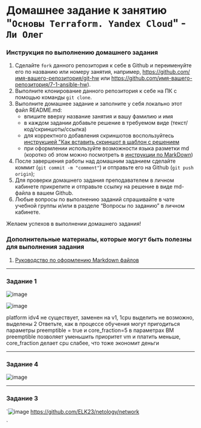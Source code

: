 # Домашнее задание к занятию "`Основы Terraform. Yandex Cloud`" - `Ли Олег`


### Инструкция по выполнению домашнего задания

   1. Сделайте `fork` данного репозитория к себе в Github и переименуйте его по названию или номеру занятия, например, https://github.com/имя-вашего-репозитория/git-hw или  https://github.com/имя-вашего-репозитория/7-1-ansible-hw).
   2. Выполните клонирование данного репозитория к себе на ПК с помощью команды `git clone`.
   3. Выполните домашнее задание и заполните у себя локально этот файл README.md:
      - впишите вверху название занятия и вашу фамилию и имя
      - в каждом задании добавьте решение в требуемом виде (текст/код/скриншоты/ссылка)
      - для корректного добавления скриншотов воспользуйтесь [инструкцией "Как вставить скриншот в шаблон с решением](https://github.com/netology-code/sys-pattern-homework/blob/main/screen-instruction.md)
      - при оформлении используйте возможности языка разметки md (коротко об этом можно посмотреть в [инструкции  по MarkDown](https://github.com/netology-code/sys-pattern-homework/blob/main/md-instruction.md))
   4. После завершения работы над домашним заданием сделайте коммит (`git commit -m "comment"`) и отправьте его на Github (`git push origin`);
   5. Для проверки домашнего задания преподавателем в личном кабинете прикрепите и отправьте ссылку на решение в виде md-файла в вашем Github.
   6. Любые вопросы по выполнению заданий спрашивайте в чате учебной группы и/или в разделе “Вопросы по заданию” в личном кабинете.
   
Желаем успехов в выполнении домашнего задания!
   
### Дополнительные материалы, которые могут быть полезны для выполнения задания

1. [Руководство по оформлению Markdown файлов](https://gist.github.com/Jekins/2bf2d0638163f1294637#Code)

---

### Задание 1

![image](https://github.com/user-attachments/assets/c9de195d-2e3f-4f44-a1b3-9d241bd71071)

![image](https://github.com/user-attachments/assets/3156e964-ae37-4a97-aaff-17af4edbd8f6)

platform idv4 не существует, заменен на v1, 1cpu выделить не возможно, выделены 2
Ответьте, как в процессе обучения могут пригодиться параметры preemptible = true и core_fraction=5 в параметрах ВМ
preemptible позволяет уменьшить приоритет vm и платить меньше, core_fraction делает cpu слабее, что тоже экономит деньги




---

### Задание 4

![image](https://github.com/user-attachments/assets/8d80d926-e6d5-4933-95c9-7a30ba19992e)



---

### Задание 3

`![image](https://github.com/ELK23/8-01.md/assets/67402682/1b5c8303-6dac-4515-b43f-14ff657cb97a)
https://github.com/ELK23/netology/network

`

